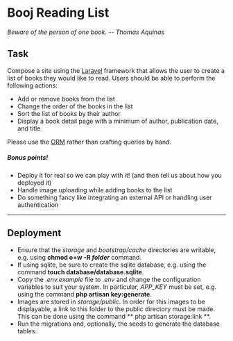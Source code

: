 # Booj Reading List
*Beware of the person of one book. -- Thomas Aquinas*
## Task
Compose a site using the [Laravel](https://laravel.com/) framework that allows the user to create a list of books they would like to read. Users should be able to perform the following actions:
* Add or remove books from the list
* Change the order of the books in the list
* Sort the list of books by their author
* Display a book detail page with a minimum of author, publication date, and title

Please use the [ORM](https://laravel.com/docs/5.2/eloquent) rather than crafting queries by hand. 

##### Bonus points!

* Deploy it for real so we can play with it! (and then tell us about how you deployed it)
* Handle image uploading while adding books to the list
* Do something fancy like integrating an external API or handling user authentication

<hr />

## Deployment
* Ensure that the *storage* and *bootstrap/cache* directories are writable, e.g. using **chmod o+w -R _folder_** command.
* If using sqlite, be sure to create the sqlite database, e.g. using the command **touch database/database.sqlite**.
* Copy the *.env.example* file to *.env* and change the configuration variables to suit your system. In particular, *APP_KEY* must be set, e.g. using the command **php artisan key:generate**.
* Images are stored in *storage/public*. In order for this images to be displayable, a link to this folder to the public directory must be made. This can be done using the command ** php artisan storage:link **.
* Run the migrations and, optionally, the seeds to generate the database tables.
